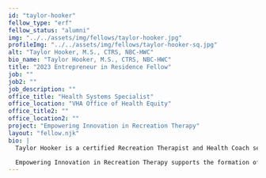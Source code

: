 ```yaml
---
id: "taylor-hooker"
fellow_type: "erf"
fellow_status: "alumni"
img: "../../assets/img/fellows/taylor-hooker.jpg"
profileImg: "../../assets/img/fellows/taylor-hooker-sq.jpg"
alt: "Taylor Hooker, M.S., CTRS, NBC-HWC"
bio_name: "Taylor Hooker, M.S., CTRS, NBC-HWC"
title: "2023 Entrepreneur in Residence Fellow"
job: ""
job2: ""
job_description: ""
office_title: "Health Systems Specialist"
office_location: "VHA Office of Health Equity"
office_title2: ""
office_location2: ""
project: "Empowering Innovation in Recreation Therapy"
layout: "fellow.njk"
bio: |
  Taylor Hooker is a certified Recreation Therapist and Health Coach serving as a Health Systems Specialist for Veterans Healthcare Administration (VHA) Office of Health Equity in VA Central Office (VACO). Taylor is a 4th-year doctoral student whose studies center on nonpharmacological approaches to Veterans' lifelong health and wellness.

  Empowering Innovation in Recreation Therapy supports the formation of an integrative research, mentorship, evidence-based practice, and dissemination program beginning at a regional, and eventually national, footprint to support the advancement of RT service provision at VHA. Through partnership with academic allies, various VHA medical centers and VACO program offices, this robust quality improvement project will lead to improved patient care, clinician & client satisfaction, and increased evidence-based practice.
---
```

